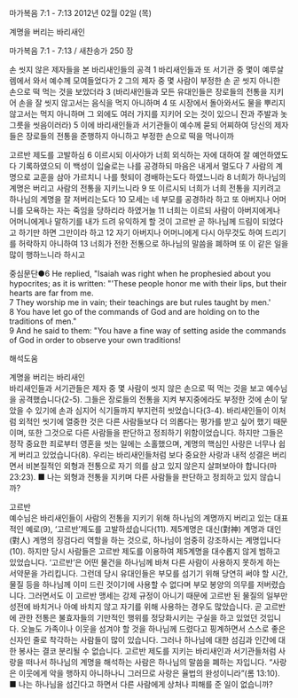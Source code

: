 마가복음 7:1 - 7:13 
2012년 02월 02일 (목)

계명을 버리는 바리새인



마가복음 7:1 - 7:13 / 새찬송가 250 장


손 씻지 않은 제자들을 본 바리새인들의 공격
1 바리새인들과 또 서기관 중 몇이 예루살렘에서 와서 예수께 모여들었다가 2 그의 제자 중 몇 사람이 부정한 손 곧 씻지 아니한 손으로 떡 먹는 것을 보았더라 3 (바리새인들과 모든 유대인들은 장로들의 전통을 지키어 손을 잘 씻지 않고서는 음식을 먹지 아니하며 4 또 시장에서 돌아와서도 물을 뿌리지 않고서는 먹지 아니하며 그 외에도 여러 가지를 지키어 오는 것이 있으니 잔과 주발과 놋그릇을 씻음이러라) 5 이에 바리새인들과 서기관들이 예수께 묻되 어찌하여 당신의 제자들은 장로들의 전통을 준행하지 아니하고 부정한 손으로 떡을 먹나이까   

고르반 제도를 고발하심
6 이르시되 이사야가 너희 외식하는 자에 대하여 잘 예언하였도다 기록하였으되 이 백성이 입술로는 나를 공경하되 마음은 내게서 멀도다 7 사람의 계명으로 교훈을 삼아 가르치니 나를 헛되이 경배하는도다 하였느니라 8 너희가 하나님의 계명은 버리고 사람의 전통을 지키느니라 9 또 이르시되 너희가 너희 전통을 지키려고 하나님의 계명을 잘 저버리는도다 10 모세는 네 부모를 공경하라 하고 또 아버지나 어머니를 모욕하는 자는 죽임을 당하리라 하였거늘 11 너희는 이르되 사람이 아버지에게나 어머니에게나 말하기를 내가 드려 유익하게 할 것이 고르반 곧 하나님께 드림이 되었다고 하기만 하면 그만이라 하고 12 자기 아버지나 어머니에게 다시 아무것도 하여 드리기를 허락하지 아니하여 13 너희가 전한 전통으로 하나님의 말씀을 폐하며 또 이 같은 일을 많이 행하느니라 하시고


중심문단●6 He replied, "Isaiah was right when he prophesied about you hypocrites; as it is written: "'These people honor me with their lips, but their hearts are far from me.   
7 They worship me in vain; their teachings are but rules taught by men.'   
8 You have let go of the commands of God and are holding on to the traditions of men."   
9 And he said to them: "You have a fine way of setting aside the commands of God in order to observe your own traditions!

해석도움





계명을 버리는 바리새인  
바리새인들과 서기관들은 제자 중 몇 사람이 씻지 않은 손으로 떡 먹는 것을 보고 예수님을 공격했습니다(2-5). 그들은 장로들의 전통을 지켜 부지중에라도 부정한 것에 손이 닿았을 수 있기에 손과 심지어 식기들까지 부지런히 씻었습니다(3-4). 바리새인들이 이처럼 외적인 씻기에 열중한 것은 다른 사람들보다 더 의롭다는 평가를 받고 싶어 했기 때문이며, 또한 그것으로 다른 사람들을 판단하고 정죄하기 위함이었습니다. 하지만 그들은 정작 중요한 죄로부터 영혼을 씻는 일에는 소홀했으며, 계명의 핵심인 사랑은 너무나 쉽게 버리고 있었습니다(8). 우리는 바리새인들처럼 보다 중요한 사랑과 내적 성결은 버리면서 비본질적인 외형과 전통으로 자기 의를 삼고 있지 않은지 살펴보아야 합니다(마 23:23).
■ 나는 외형과 전통을 지키며 다른 사람들을 판단하고 정죄하고 있지 않습니까?

고르반  
예수님은 바리새인들이 사람의 전통을 지키기 위해 하나님의 계명까지 버리고 있는 대표적인 예로(9), ‘고르반’제도를 고발하셨습니다(11). 제5계명은 대신(對神) 계명과 대인(對人) 계명의 징검다리 역할을 하는 것으로, 하나님이 엄중히 강조하시는 계명입니다(10). 하지만 당시 사람들은 고르반 제도를 이용하여 제5계명을 대수롭지 않게 범하고 있었습니다. ‘고르반’은 어떤 물건을 하나님께 바쳐 다른 사람이 사용하지 못하게 하는 서약문을 가리킵니다. 그런데 당시 유대인들은 부모를 섬기기 위해 당연히 써야 할 시간, 물질 등을 하나님께 이미 드린 것이기에 사용할 수 없다며 부모 봉양의 의무를 저버렸습니다. 그러면서도 이 고르반 맹세는 강제 규정이 아니기 때문에 고르반 된 물질의 일부만 성전에 바치거나 아예 바치지 않고 자기를 위해 사용하는 경우도 많았습니다. 곧 고르반에 관한 전통은 불효자들의 기만적인 행위를 정당화시키는 구실을 하고 있었던 것입니다. 오늘도 가족이나 이웃을 섬겨야 할 것을 하나님께 드렸다고 핑계하면서 스스로 좋은 신자인 줄로 착각하는 사람들이 많이 있습니다. 그러나 하나님에 대한 섬김과 인간에 대한 봉사는 결코 분리될 수 없습니다. 고르반 제도를 지키는 바리새인과 서기관들처럼 사랑을 떠나서 하나님의 계명을 해석하는 사람은 하나님의 말씀을 폐하는 자입니다. “사랑은 이웃에게 악을 행하지 아니하나니 그러므로 사랑은 율법의 완성이니라”(롬 13:10).
■ 나는 하나님을 섬긴다고 하면서 다른 사람에게 상처나 피해를 준 일이 없습니까?